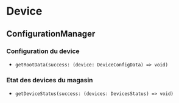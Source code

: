 # Device

## ConfigurationManager

### Configuration du device

- `getRootData(success: (device: DeviceConfigData) => void)`

### Etat des devices du magasin

- `getDeviceStatus(success: (devices: DevicesStatus) => void)`